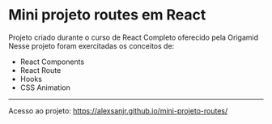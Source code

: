# Mini projeto routes em React
Projeto criado durante o curso de React Completo oferecido pela Origamid
Nesse projeto foram exercitadas os conceitos de:
 - React Components
 - React Route
 - Hooks
 - CSS Animation
 

<hr/>

Acesso ao projeto: https://alexsanjr.github.io/mini-projeto-routes/
